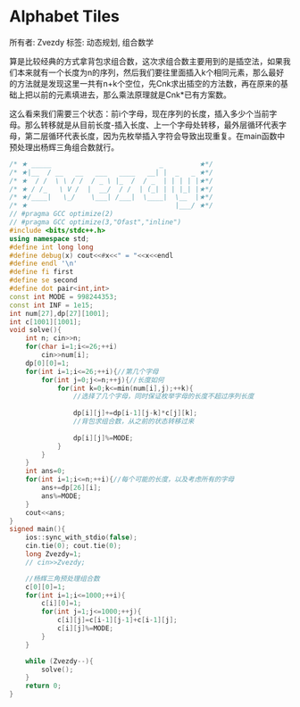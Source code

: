 # Alphabet Tiles

所有者: Zvezdy
标签: 动态规划, 组合数学

算是比较经典的方式拿背包求组合数，这次求组合数主要用到的是插空法，如果我们本来就有一个长度为n的序列，然后我们要往里面插入k个相同元素，那么最好的方法就是发现这里一共有n+k个空位，先Cnk求出插空的方法数，再在原来的基础上把以前的元素填进去，那么乘法原理就是Cnk*已有方案数。

这么看来我们需要三个状态：前i个字母，现在序列的长度，插入多少个当前字母。那么转移就是从目前长度-插入长度、上一个字母处转移，最外层循环代表字母，第二层循环代表长度，因为先枚举插入字符会导致出现重复。在main函数中预处理出杨辉三角组合数就行。

```cpp
/* ★ _____                           _         ★*/
/* ★|__  / __   __   ___   ____   __| |  _   _ ★*/
/* ★  / /  \ \ / /  / _ \ |_  /  / _  | | | | |★*/
/* ★ / /_   \ V /  |  __/  / /  | (_| | | |_| |★*/
/* ★/____|   \_/    \___| /___|  \____|  \__  |★*/
/* ★                                     |___/ ★*/
// #pragma GCC optimize(2)
// #pragma GCC optimize(3,"Ofast","inline")
#include <bits/stdc++.h>
using namespace std;
#define int long long
#define debug(x) cout<<#x<<" = "<<x<<endl
#define endl '\n'
#define fi first
#define se second
#define dot pair<int,int>
const int MODE = 998244353;
const int INF = 1e15;
int num[27],dp[27][1001];
int c[1001][1001];
void solve(){
    int n; cin>>n;
    for(char i=1;i<=26;++i)
        cin>>num[i];
    dp[0][0]=1;
    for(int i=1;i<=26;++i){//第几个字母
        for(int j=0;j<=n;++j){//长度如何
            for(int k=0;k<=min(num[i],j);++k){
                //选择了几个字母，同时保证枚举字母的长度不超过序列长度
                
                dp[i][j]+=dp[i-1][j-k]*c[j][k];
                //背包求组合数，从之前的状态转移过来
            
                dp[i][j]%=MODE;
            }
        }
    }
    int ans=0;
    for(int i=1;i<=n;++i){//每个可能的长度，以及考虑所有的字母
        ans+=dp[26][i];
        ans%=MODE;
    }
    cout<<ans;
}
signed main(){
    ios::sync_with_stdio(false);
    cin.tie(0); cout.tie(0);
    long Zvezdy=1;
    // cin>>Zvezdy;

    //杨辉三角预处理组合数
    c[0][0]=1;
    for(int i=1;i<=1000;++i){
        c[i][0]=1;
        for(int j=1;j<=1000;++j){
            c[i][j]=c[i-1][j-1]+c[i-1][j];
            c[i][j]%=MODE;
        }
    }

    while (Zvezdy--){
        solve();
    }
    return 0;
}

```
